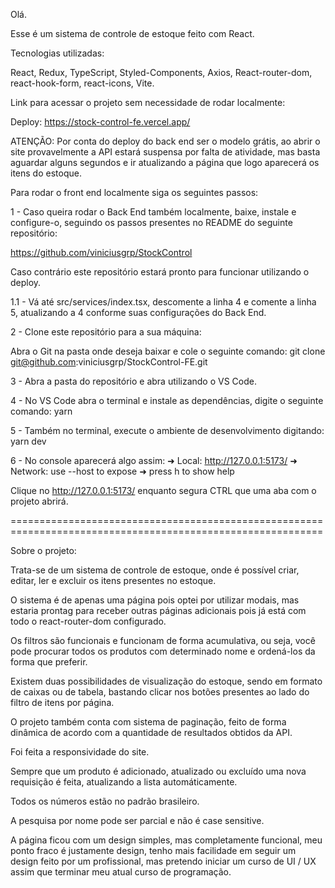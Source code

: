 Olá.

Esse é um sistema de controle de estoque feito com React.

Tecnologias utilizadas:

React, Redux, TypeScript, Styled-Components, Axios, React-router-dom, react-hook-form, react-icons, Vite.

Link para acessar o projeto sem necessidade de rodar localmente:

Deploy:
https://stock-control-fe.vercel.app/

ATENÇÃO:
Por conta do deploy do back end ser o modelo grátis, ao abrir o site provavelmente a API estará suspensa por falta de atividade, mas basta aguardar alguns segundos e ir atualizando a página que logo aparecerá os itens do estoque.

Para rodar o front end localmente siga os seguintes passos:

1 - Caso queira rodar o Back End também localmente, baixe, instale e configure-o, seguindo os passos presentes no README do seguinte repositório:

https://github.com/viniciusgrp/StockControl

Caso contrário este repositório estará pronto para funcionar utilizando o deploy.

1.1 - Vá até src/services/index.tsx, descomente a linha 4 e comente a linha 5, atualizando a 4 conforme suas configurações do Back End.


2 - Clone este repositório para a sua máquina:

Abra o Git na pasta onde deseja baixar e cole o seguinte comando:
git clone git@github.com:viniciusgrp/StockControl-FE.git

3 - Abra a pasta do repositório e abra utilizando o VS Code.

4 - No VS Code abra o terminal e instale as dependências, digite o seguinte comando:
yarn

5 - Também no terminal, execute o ambiente de desenvolvimento digitando:
yarn dev

6 - No console aparecerá algo assim:
➜  Local:   http://127.0.0.1:5173/
➜  Network: use --host to expose
➜  press h to show help

Clique no http://127.0.0.1:5173/ enquanto segura CTRL que uma aba com o projeto abrirá.

============================================================================================================

Sobre o projeto:

Trata-se de um sistema de controle de estoque, onde é possível criar, editar, ler e excluir os itens presentes no estoque.

O sistema é de apenas uma página pois optei por utilizar modais, mas estaria prontag para receber outras páginas adicionais pois já está com todo o react-router-dom configurado.

Os filtros são funcionais e funcionam de forma acumulativa, ou seja, você pode procurar todos os produtos com determinado nome e ordená-los da forma que preferir.

Existem duas possibilidades de visualização do estoque, sendo em formato de caixas ou de tabela, bastando clicar nos botões presentes ao lado do filtro de itens por página.

O projeto também conta com sistema de paginação, feito de forma dinâmica de acordo com a quantidade de resultados obtidos da API.

Foi feita a responsividade do site.

Sempre que um produto é adicionado, atualizado ou excluído uma nova requisição é feita, atualizando a lista automáticamente.

Todos os números estão no padrão brasileiro.

A pesquisa por nome pode ser parcial e não é case sensitive.

A página ficou com um design simples, mas completamente funcional, meu ponto fraco é justamente design, tenho mais facilidade em seguir um design feito por um profissional, mas pretendo iniciar um curso de UI / UX assim que terminar meu atual curso de programação.

